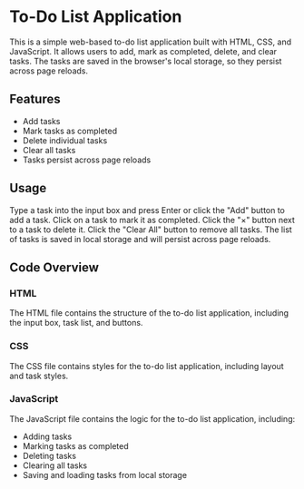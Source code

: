 # To-Do List Application

This is a simple web-based to-do list application built with HTML, CSS, and JavaScript. It allows users to add, mark as completed, delete, and clear tasks. The tasks are saved in the browser's local storage, so they persist across page reloads.

## Features

- Add tasks
- Mark tasks as completed
- Delete individual tasks
- Clear all tasks
- Tasks persist across page reloads

## Usage
Type a task into the input box and press Enter or click the "Add" button to add a task.
Click on a task to mark it as completed.
Click the "×" button next to a task to delete it.
Click the "Clear All" button to remove all tasks.
The list of tasks is saved in local storage and will persist across page reloads.

## Code Overview
### HTML
The HTML file contains the structure of the to-do list application, including the input box, task list, and buttons.

### CSS
The CSS file contains styles for the to-do list application, including layout and task styles.

### JavaScript
The JavaScript file contains the logic for the to-do list application, including:

- Adding tasks
- Marking tasks as completed
- Deleting tasks
- Clearing all tasks
- Saving and loading tasks from local storage
